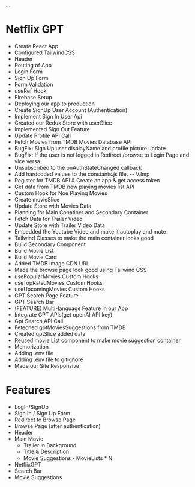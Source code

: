 ...
# Netflix GPT

- Create React App
- Configured TailwindCSS
- Header
- Routing of App
- Login Form
- Sign Up Form
- Form Validation
- useRef Hook
- Firebase Setup
- Deploying our app to production
- Create SignUp User Account (Authentication)
- Implement Sign In User Api
- Created our Redux Store with userSlice
- Implemented Sign Out Feature
- Update Profile API Call
- Fetch Movies from TMDB Movies Database API
- BugFix: Sign Up user displayName and profile picture update
- BugFix: If the user is not logged in Redirect /browse to Login Page and vice versa
- Unsubscribed to the onAuthStateChanged callback
- Add hardcoded values to the constants.js file. -- V.Imp
- Register for TMDB API & Create an app & get access token
- Get data from TMDB now playing movies list API
- Custom Hook for Noe Playing Movies
- Create movieSlice
- Update Store with Movies Data
- Planning for Main Conatiner and Secondary Container
- Fetch Data for Trailer Video
- Update Store with Trailer Video Data
- Embedded the Youtube Video and make it autoplay and mute
- Tailwind Classes to make the main container looks good
- Build Secondary Component
- Build Movie List
- Build Movie Card
- Added TMDB Image CDN URL
- Made the browse page look good using Tailwind CSS
- usePopularMovies Custom Hooks
- useTopRatedMovies Custom Hooks
- useUpcomingMovies Custom Hooks
- GPT Search Page Feature
- GPT Search Bar
- (FEATURE) Multi-language Feature in our App
- Integrate GPT APIs(get openAI API key)
- Gpt Search API Call
- Feteched gptMoviesSuggestions from TMDB
- Created gptSlice added data
- Reused movie List component to make movie suggestion container
- Memorization 
- Adding .env file
- Adding .env file to gitignore
- Made our Site Responsive

# Features

- LogIn/SignUp
 - Sign In / Sign Up Form
 - Redirect to Browse Page
- Browse Page (after authentication)
 - Header
 - Main Movie
      - Trailer in Background
      - Title & Description
      - Movie Suggestions
            - MovieLists * N
- NetflixGPT
 - Search Bar
 - Movie Suggestions
